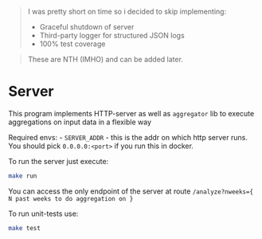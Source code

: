 >I was pretty short on time so i decided to skip implementing:
>- Graceful shutdown of server
>- Third-party logger for structured JSON logs
>- 100% test coverage

>These are NTH (IMHO) and can be added later.

# Server
This program implements HTTP-server as well as `aggregator` lib to execute aggregations on input data in a flexible way

Required envs:
    - `SERVER_ADDR` - this is the addr on which http server runs. You should pick `0.0.0.0:<port>` if you run this in docker. 

To run the server just execute:
```bash
make run
```
You can access the only endpoint of the server at route `/analyze?nweeks={ N past weeks to do aggregation on }`

To run unit-tests use:
```bash
make test
```

